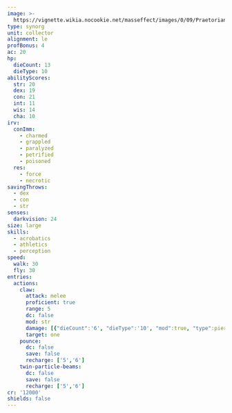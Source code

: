 ```yaml
---
image: >-
  https://vignette.wikia.nocookie.net/masseffect/images/0/09/PraetorianME3.jpg/revision/latest/scale-to-width-down/700?cb=20121201212320
type: synorg
unit: collector
alignment: le
profBonus: 4
ac: 20
hp:
  dieCount: 13
  dieType: 10
abilityScores:
  str: 20
  dex: 19
  con: 21
  int: 11
  wis: 14
  cha: 10
irv:
  conImm:
    - charmed
    - grappled
    - paralyzed
    - petrified
    - poisoned
  res:
    - force
    - necrotic
savingThrows:
  - dex
  - con
  - str
senses:
  darkvision: 24
size: large
skills:
  - acrobatics
  - athletics
  - perception
speed:
  walk: 30
  fly: 30
entries:
  actions:
    claw:
      attack: melee
      proficient: true
      range: 5
      dc: false
      mod: str
      damage: [{"dieCount":'6', "dieType":'10', "mod":true, "type":piercing}]
      target: one
    pounce:
      dc: false
      save: false
      recharge: ['5','6']
    twin-particle-beams:
      dc: false
      save: false
      recharge: ['5','6']
cr: '12000'
shields: false
---
```

